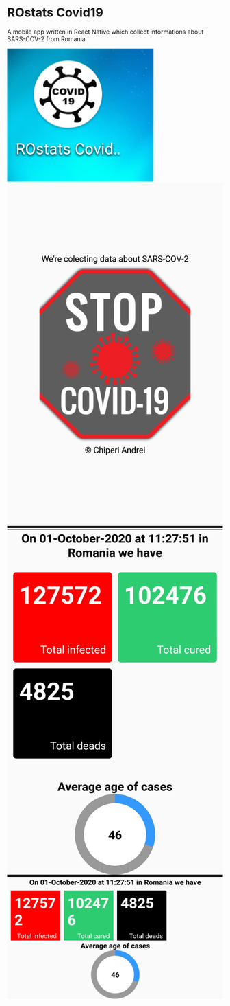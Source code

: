 # ROstats Covid19

A mobile app written in React Native which collect informations about SARS-COV-2 from Romania.

![Icon App](https://github.com/chiperiandrei/covid19_stats_mobile/blob/master/docs/displayApp.png)
![Preloader](https://github.com/chiperiandrei/covid19_stats_mobile/blob/master/docs/preloader.jpg)
![Normal App](https://github.com/chiperiandrei/covid19_stats_mobile/blob/master/docs/normal.jpg)
![Landscape App](https://github.com/chiperiandrei/covid19_stats_mobile/blob/master/docs/landscape.jpg)
